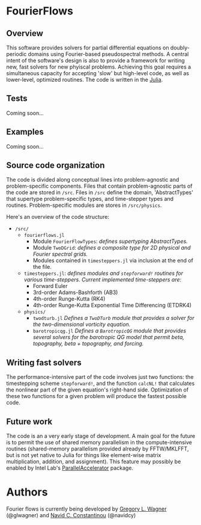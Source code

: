 # FourierFlows

## Overview

This software provides solvers for partial differential equations on
doubly-periodic domains using Fourier-based pseudospectral methods.
A central intent of the software's design is also to provide a framework
for writing new, fast solvers for new phyiscal problems. Achieving this goal
requires a simultaneous capacity for accepting 'slow' but high-level code, as well
as lower-level, optimized routines. The code is written in the [Julia][].

## Tests

Coming soon...

## Examples

Coming soon...

## Source code organization

The code is divided along conceptual lines into problem-agnostic and
problem-specific components. Files that contain problem-agnostic parts
of the code are stored in ``/src``. Files in ``/src`` define the domain,
'AbstractTypes' that supertype problem-specific types, and
time-stepper types and routines. Problem-specific modules are stores in
``/src/physics``.

Here's an overview of the code structure:

- ``/src/``
    - ``fourierflows.jl``
        - Module ``FourierFlowTypes``: *defines supertyping AbstractTypes.*
        - Module ``TwoDGrid``: *defines a composite type for 2D physical and Fourier
            spectral grids.*
        - Modules contained in ``timesteppers.jl`` via inclusion at the end of the file.
   - ``timesteppers.jl``: *defines modules and ``stepforward!`` routines for various
        time-steppers. Current implemented time-steppers are:*
        - Forward Euler
        - 3rd-order Adams-Bashforth (AB3)
        - 4th-order Runge-Kutta (RK4)
        - 4th-order Runge-Kutta Exponential Time Differencing (ETDRK4)
    - ``physics/``
        - ``twodturb.jl`` *Defines a ``TwoDTurb`` module that provides a solver for the
                two-dimensional vorticity equation.*
        - ``barotropicqg.jl`` *Defines a ``BarotropicQG`` module that provides several
                solvers for the barotropic QG model that permit beta, topography,
                beta + topography, and forcing.*


## Writing fast solvers

The performance-intensive part of the code involves just two functions: the timestepping
scheme ``stepforward!``, and the function ``calcNL!`` that calculates the nonlinear part
of the given equation's right-hand side. Optimization of these two functions for a given
problem will produce the fastest possible code.

## Future work

The code is an a very early stage of development. A main goal for the future
is to permit the use of shared memory parallelism in the compute-intensive
routines (shared-memory parallelism provided already by FFTW/MKLFFT, but
is not yet native to Julia for things like element-wise matrix multiplication,
addition, and assignment). This feature may possibly be enabled by
Intel Lab's [ParallelAccelerator][] package.

# Authors

Fourier flows is currently being developed by [Gregory L. Wagner] (@glwagner)
and [Navid C. Constantinou][] (@navidcy)


[Julia]: https://julialang.org/
[ParallelAccelerator]: https://github.com/IntelLabs/ParallelAccelerator.jl
[Navid C. Constantinou]: http://www.navidconstantinou.com
[Gregory L. Wagner]: https://glwagner.github.io
